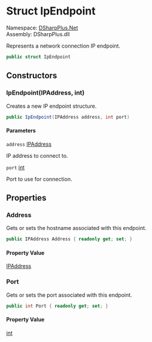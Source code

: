 # Struct IpEndpoint

Namespace: [DSharpPlus.Net](DSharpPlus.Net.md)  
Assembly: DSharpPlus.dll

Represents a network connection IP endpoint.

```csharp
public struct IpEndpoint
```

## Constructors

### <a id="DSharpPlus_Net_IpEndpoint__ctor_System_Net_IPAddress_System_Int32_"></a>IpEndpoint\(IPAddress, int\)

Creates a new IP endpoint structure.

```csharp
public IpEndpoint(IPAddress address, int port)
```

#### Parameters

`address` [IPAddress](https://learn.microsoft.com/dotnet/api/system.net.ipaddress)

IP address to connect to.

`port` [int](https://learn.microsoft.com/dotnet/api/system.int32)

Port to use for connection.

## Properties

### <a id="DSharpPlus_Net_IpEndpoint_Address"></a>Address

Gets or sets the hostname associated with this endpoint.

```csharp
public IPAddress Address { readonly get; set; }
```

#### Property Value

[IPAddress](https://learn.microsoft.com/dotnet/api/system.net.ipaddress)

### <a id="DSharpPlus_Net_IpEndpoint_Port"></a>Port

Gets or sets the port associated with this endpoint.

```csharp
public int Port { readonly get; set; }
```

#### Property Value

[int](https://learn.microsoft.com/dotnet/api/system.int32)

